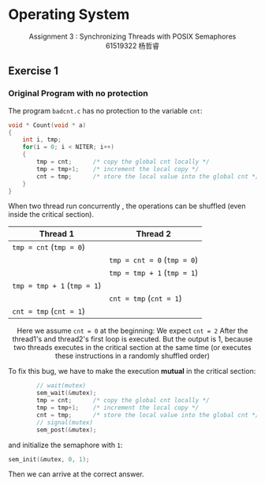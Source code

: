 # Operating System

<center>Assignment 3 : Synchronizing Threads with POSIX Semaphores</center>



<center>61519322 杨哲睿</center>

## Exercise 1

### Original Program with no protection

The program `badcnt.c` has no protection to the variable `cnt`:

```c
void * Count(void * a)
{
    int i, tmp;
    for(i = 0; i < NITER; i++)
    {
        tmp = cnt;      /* copy the global cnt locally */
        tmp = tmp+1;    /* increment the local copy */
        cnt = tmp;      /* store the local value into the global cnt */ 
    }
}
```

When two thread run concurrently , the operations can be shuffled (even inside the critical section). 

| Thread 1                    | Thread 2                    |
| --------------------------- | --------------------------- |
| `tmp = cnt` (`tmp = 0`)     |                             |
|                             | `tmp = cnt = 0` (`tmp = 0`) |
|                             | `tmp = tmp + 1` (`tmp = 1`) |
| `tmp = tmp + 1` (`tmp = 1`) |                             |
|                             | `cnt = tmp` (`cnt = 1`)     |
| `cnt = tmp` (`cnt = 1`)     |                             |

<center>Here we assume <code>cnt = 0</code> at the beginning: We expect <code>cnt = 2</code> After the thread1's and thread2's first loop is executed. But the output is 1, because two threads executes in the critical section at the same time (or executes these instructions in a randomly shuffled order)</center>

To fix this bug, we have to make the execution **mutual** in the critical section:

```c
        // wait(mutex)
		sem_wait(&mutex);
        tmp = cnt;      /* copy the global cnt locally */
        tmp = tmp+1;    /* increment the local copy */
        cnt = tmp;      /* store the local value into the global cnt */ 
        // signal(mutex)
        sem_post(&mutex);
```

and initialize the semaphore with `1`:

```c
sem_init(&mutex, 0, 1);
```

Then we can arrive at the correct answer.

